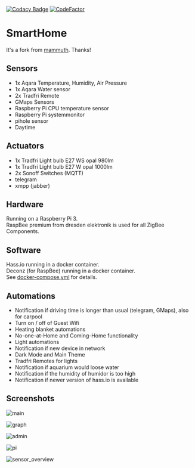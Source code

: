 [![Codacy Badge](https://api.codacy.com/project/badge/Grade/cc131252ac754da387079ab6215f7617)](https://www.codacy.com/manual/ThorsHamster/smarthome?utm_source=github.com&amp;utm_medium=referral&amp;utm_content=ThorsHamster/smarthome&amp;utm_campaign=Badge_Grade)
[![CodeFactor](https://www.codefactor.io/repository/github/thorshamster/smarthome/badge)](https://www.codefactor.io/repository/github/thorshamster/smarthome)

# SmartHome

It's a fork from [mammuth](https://github.com/mammuth/home-assistant-configuration). Thanks!

## Sensors
*   1x Aqara Temperature, Humidity, Air Pressure
*   1x Aqara Water sensor
*   2x Tradfri Remote
*   GMaps Sensors
*   Raspberry Pi CPU temperature sensor
*   Raspberry Pi systemmonitor
*   pihole sensor
*   Daytime

## Actuators
*   1x Tradfri Light bulb E27 WS opal 980lm
*   1x Tradfri Light bulb E27 W opal 1000lm
*   2x Sonoff Switches (MQTT)
*   telegram
*   xmpp (jabber)

## Hardware

Running on a Raspberry Pi 3. \
RaspBee premium from dresden elektronik is used for all ZigBee Components.

## Software

Hass.io running in a docker container. \
Deconz (for RaspBee) running in a docker container. \
See [docker-compose.yml](docker-compose.yml) for details.

## Automations

*   Notification if driving time is longer than usual (telegram, GMaps), also for carpool
*   Turn on / off of Guest Wifi
*   Heating blanket automations
*   No-one-at-Home and Coming-Home functionality
*   Light automations
*   Notification if new device in network
*   Dark Mode and Main Theme
*   Tradfri Remotes for lights
*   Notification if aquarium would loose water
*   Notification if the humidity of humidor is too high
*   Notification if newer version of hass.io is available

## Screenshots

![main](https://user-images.githubusercontent.com/48162347/63213761-8b2b0280-c110-11e9-969c-2f7ce5544fc2.png)

![graph](https://user-images.githubusercontent.com/48162347/63213769-9ed66900-c110-11e9-8056-cf1a4c4c3f80.png)

![admin](https://user-images.githubusercontent.com/48162347/63213772-a564e080-c110-11e9-8528-ebe9318fc1dc.png)

![pi](https://user-images.githubusercontent.com/48162347/63213777-aac22b00-c110-11e9-9df5-3499f6ab8988.png)

![sensor_overview](https://user-images.githubusercontent.com/48162347/63213778-b01f7580-c110-11e9-8615-d4527fa8f8c9.png)
